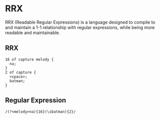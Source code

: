 # RRX

RRX (Readable Regular Expressions) is a language designed to compile to and maintain a 1-1 relationship with regular expressions, while being more readable and maintainable. 

## RRX
```
16 of capture melody {
  na;
}
2 of capture {
  <space>;
  batman;
}
```
## Regular Expression
```
/(?<melody>na){16}(\sbatman){2}/
```